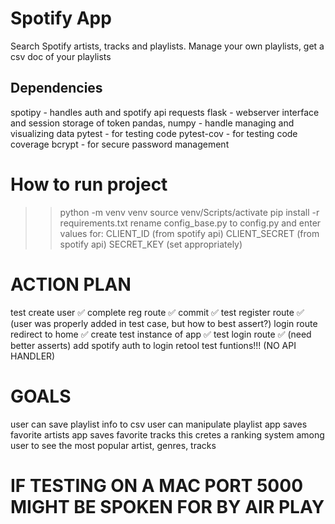 # Spotify App
Search Spotify artists, tracks and playlists. Manage your own playlists, get a csv doc of your playlists

## Dependencies
spotipy - handles auth and spotify api requests
flask - webserver interface and session storage of token
pandas, numpy - handle managing and visualizing data
pytest - for testing code
pytest-cov - for testing code coverage
bcrypt - for secure password management

# How to run project
>>python -m venv venv
>>source venv/Scripts/activate
>>pip install -r requirements.txt
>>rename config_base.py to config.py and enter values for:
CLIENT_ID (from spotify api)
CLIENT_SECRET (from spotify api)
SECRET_KEY (set appropriately)

# ACTION PLAN
test create user ✅
complete reg route ✅
commit ✅
test register route ✅ (user was properly added in test case, but how to best assert?)
login route redirect to home ✅
create test instance of app ✅
test login route ✅ (need better asserts)
add spotify auth to login 
retool test funtions!!! (NO API HANDLER)

# GOALS
user can save playlist info to csv
user can manipulate playlist
app saves favorite artists
app saves favorite tracks
this cretes a ranking system among user to see the most popular artist, genres, tracks

# IF TESTING ON A MAC PORT 5000 MIGHT BE SPOKEN FOR BY AIR PLAY